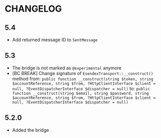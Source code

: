 CHANGELOG
=========

5.4
---

 * Add returned message ID to `SentMessage`

5.3
---

 * The bridge is not marked as `@experimental` anymore
 * [BC BREAK] Change signature of `EsendexTransport::__construct()` method from:
   `public function __construct(string $token, string $accountReference, string $from, ?HttpClientInterface $client = null, ?EventDispatcherInterface $dispatcher = null)`
   to:
   `public function __construct(string $email, string $password, string $accountReference, string $from, ?HttpClientInterface $client = null, ?EventDispatcherInterface $dispatcher = null)`

5.2.0
-----

 * Added the bridge
